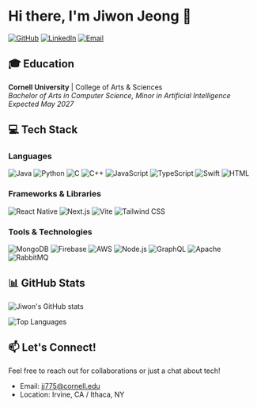 # Hi there, I'm Jiwon Jeong 👋

[![GitHub](https://img.shields.io/badge/GitHub-JiwonJeong414-181717?style=flat&logo=github)](https://github.com/JiwonJeong414)
[![LinkedIn](https://img.shields.io/badge/LinkedIn-Jiwon_Jeong-0A66C2?style=flat&logo=linkedin)](https://www.linkedin.com/in/jiwonjeong414/)
[![Email](https://img.shields.io/badge/Email-jj775@cornell.edu-D14836?style=flat&logo=gmail)](mailto:jj775@cornell.edu)

## 🎓 Education
  
**Cornell University** | College of Arts & Sciences  
*Bachelor of Arts in Computer Science, Minor in Artificial Intelligence*  
*Expected May 2027*

## 💻 Tech Stack

### Languages
![Java](https://img.shields.io/badge/Java-ED8B00?style=for-the-badge&logo=java&logoColor=white)
![Python](https://img.shields.io/badge/Python-3776AB?style=for-the-badge&logo=python&logoColor=white)
![C](https://img.shields.io/badge/C-00599C?style=for-the-badge&logo=c&logoColor=white)
![C++](https://img.shields.io/badge/C++-00599C?style=for-the-badge&logo=cplusplus&logoColor=white)
![JavaScript](https://img.shields.io/badge/JavaScript-F7DF1E?style=for-the-badge&logo=javascript&logoColor=black)
![TypeScript](https://img.shields.io/badge/TypeScript-3178C6?style=for-the-badge&logo=typescript&logoColor=white)
![Swift](https://img.shields.io/badge/Swift-FA7343?style=for-the-badge&logo=swift&logoColor=white)
![HTML](https://img.shields.io/badge/HTML-E34F26?style=for-the-badge&logo=html5&logoColor=white)

### Frameworks & Libraries
![React Native](https://img.shields.io/badge/React_Native-20232A?style=for-the-badge&logo=react&logoColor=61DAFB)
![Next.js](https://img.shields.io/badge/Next.js-000000?style=for-the-badge&logo=next.js&logoColor=white)
![Vite](https://img.shields.io/badge/Vite-646CFF?style=for-the-badge&logo=vite&logoColor=white)
![Tailwind CSS](https://img.shields.io/badge/Tailwind_CSS-38B2AC?style=for-the-badge&logo=tailwind-css&logoColor=white)

### Tools & Technologies
![MongoDB](https://img.shields.io/badge/MongoDB-47A248?style=for-the-badge&logo=mongodb&logoColor=white)
![Firebase](https://img.shields.io/badge/Firebase-FFCA28?style=for-the-badge&logo=firebase&logoColor=black)
![AWS](https://img.shields.io/badge/AWS-232F3E?style=for-the-badge&logo=amazon-aws&logoColor=white)
![Node.js](https://img.shields.io/badge/Node.js-339933?style=for-the-badge&logo=node.js&logoColor=white)
![GraphQL](https://img.shields.io/badge/GraphQL-E10098?style=for-the-badge&logo=graphql&logoColor=white)
![Apache](https://img.shields.io/badge/Apache-D22128?style=for-the-badge&logo=apache&logoColor=white)
![RabbitMQ](https://img.shields.io/badge/RabbitMQ-FF6600?style=for-the-badge&logo=rabbitmq&logoColor=white)

## 📊 GitHub Stats

![Jiwon's GitHub stats](https://github-readme-stats.vercel.app/api?username=JiwonJeong414&show_icons=true&theme=tokyonight)

![Top Languages](https://github-readme-stats.vercel.app/api/top-langs/?username=JiwonJeong414&layout=compact&theme=tokyonight)

## 📫 Let's Connect!
Feel free to reach out for collaborations or just a chat about tech!
- Email: [jj775@cornell.edu](mailto:jj775@cornell.edu)
- Location: Irvine, CA / Ithaca, NY
